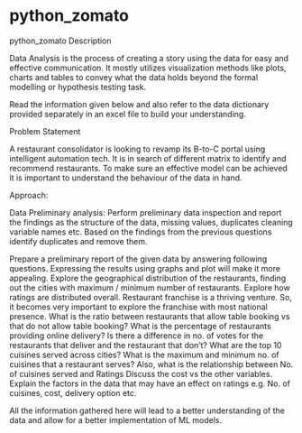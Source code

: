 # python_zomato
python_zomato
Description

Data Analysis is the process of creating a story using the data for easy and effective communication. It mostly utilizes visualization methods like plots, charts and tables to convey what the data holds beyond the formal modelling or hypothesis testing task.

 

Read the information given below and also refer to the data dictionary provided separately in an excel file to build your understanding.

 

Problem Statement

 

A restaurant consolidator is looking to revamp its B-to-C portal using intelligent automation tech. 
It is in search of different matrix to identify and recommend restaurants. 
To make sure an effective model can be achieved it is important to understand the behaviour of the data in hand.

 

Approach:

Data Preliminary analysis:
Perform preliminary data inspection and report the findings as the structure of the data, missing values, 
duplicates cleaning variable names etc.
Based on the findings from the previous questions identify duplicates and remove them.
 

Prepare a preliminary report of the given data by answering following questions. Expressing the results using 
graphs and plot will make it more appealing.
Explore the geographical distribution of the restaurants, finding out the cities  with maximum / minimum number 
of restaurants.
Explore how ratings are distributed overall.
Restaurant franchise is a thriving venture. So, it becomes very important to explore the franchise 
with most national presence.
What is the ratio between restaurants that allow table booking vs that do not allow table booking? 
What is the percentage of restaurants providing online delivery?
Is there a difference in no. of votes for the restaurants that deliver and the restaurant that don’t?
What are the top 10 cuisines served across cities?
What is the maximum and minimum no. of cuisines that a restaurant serves? Also, what is the relationship 
between No. of cuisines served and Ratings
Discuss the cost vs the other variables.
Explain the factors in the data that may have an effect on ratings e.g. No. of cuisines, cost, 
delivery option etc.
 

 

All the information gathered here will lead to a better understanding of the data and allow for a 
better implementation of ML models.

